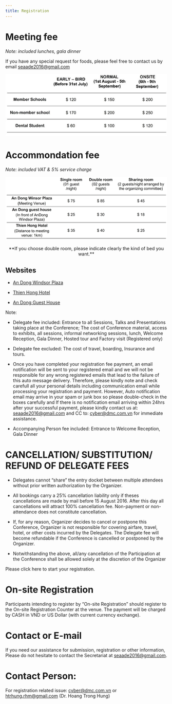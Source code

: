 ```yaml
---
title: Registration
---
```


# Meeting fee

_Note: included lunches, gala dinner_

If you have any special request for foods, please feel free to contact us by email seaade2016@gmail.com

![](/assets/registration/meeting_fee.jpg)

# Accommondation fee

_Note: included VAT & 5% service charge_

![](/assets/registration/accomondation_fee.jpg)

<center>
  **If you choose double room, please indicate clearly the kind of bed you want.**
</center>

## Websites

- [An Dong Windsor Plaza](http://windsorplazahotel.com/)

- [Thien Hong Hotel](http://www.thienhonghotel.vn/)

- [An Dong Guest House](http://andongcenter.com/)

Note:

- Delegate fee included: Entrance to all Sessions, Talks and Presentations taking place at the Conference; The cost of Conference material, access to exhibits, all sessions, informal networking sessions, lunch, Welcome Reception, Gala Dinner, Hosted tour and Factory visit (Registered only)

- Delegate fee excluded: The cost of travel, boarding, Insurance and tours.

- Once you have completed your registration fee payment, an email notification will be sent to your registered email and we will not be responsible for any wrong registered emails that lead to the failure of this auto message delivery. Therefore, please kindly note and check carefull all your personal details including communication email while processing your registration and payment. However, Auto notification email may arrive in your spam or junk box so please double-check in the boxes carefully and If there is no notification email arriving within 24hrs after your successful payment, please kindly contact us at: seaade2016@gmail.com and CC to: cyber@dmc.com.vn for immediate assistance.

- Accompanying Person fee included: Entrance to Welcome Reception, Gala Dinner

# CANCELLATION/ SUBSTITUTION/ REFUND OF DELEGATE FEES

- Delegates cannot “share” the entry docket between multiple attendees without prior written authorization by the Organizer.

- All bookings carry a 25% cancellation liability only if theses cancellations are made by mail before 15 August 2016. After this day all cancellations will attract 100% cancellation fee. Non-payment or non-attendance does not constitute cancellation.

- If, for any reason, Organizer decides to cancel or postpone this Conference, Organizer is not responsible for covering airfare, travel, hotel, or other costs incurred by the Delegates. The Delegate fee will become refundable if the Conference is cancelled or postponed by the Organizer.

- Notwithstanding the above, all/any cancellation of the Participation at the Conference shall be allowed solely at the discretion of the Organizer

Please click here to start your registration.
<!---
<center>
  <a
    class="btn btn-lg btn-yellow"
    href="http://ezy.dmc.com.vn/Login.aspx?confId=14"
    target="_blank"
  >
    Online Registration
  </a>
</center>
--->
# On-site Registration

Participants intending to register by “On-site Registration” should register to the On-site Registration Counter at the venue. The payment will be charged by CASH in VND or US Dollar (with current currency exchange).

# Contact or E-mail

If you need our assistance for submission, registration or other information, Please do not hesitate to contact the Secretariat at seaade2016@gmail.com.

# Contact Person:

For registration related issue: cyber@dmc.com.vn or htrhung.rhm@gmail.com (Dr. Hoang Trong Hung)
